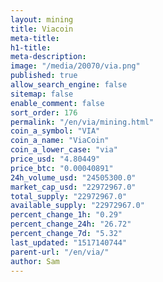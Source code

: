 ```yaml
---
layout: mining
title: Viacoin
meta-title: 
h1-title: 
meta-description: 
image: "/media/20070/via.png"
published: true
allow_search_engine: false
sitemap: false
enable_comment: false
sort_order: 176
permalink: "/en/via/mining.html"
coin_a_symbol: "VIA"
coin_a_name: "ViaCoin"
coin_a_lower_case: "via"
price_usd: "4.80449"
price_btc: "0.00040891"
24h_volume_usd: "24505300.0"
market_cap_usd: "22972967.0"
total_supply: "22972967.0"
available_supply: "22972967.0"
percent_change_1h: "0.29"
percent_change_24h: "26.72"
percent_change_7d: "5.32"
last_updated: "1517140744"
parent-url: "/en/via/"
author: Sam
---
```



